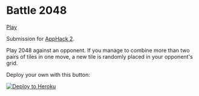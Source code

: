 # Battle 2048

[Play](http://battle2048.herokuapp.com)

Submission for [AppHack 2](http://cs.appstate.edu/apphack/).

Play 2048 against an opponent. If you manage to combine more than two pairs of tiles in one move, a new tile is randomly placed in your opponent's grid.

Deploy your own with this button:

[![Deploy to Heroku](https://www.herokucdn.com/deploy/button.png)](https://heroku.com/deploy)
